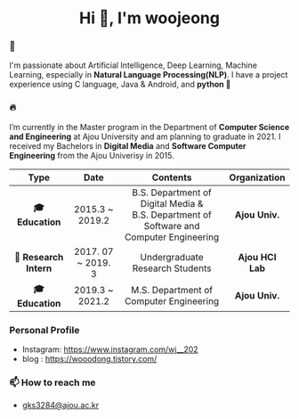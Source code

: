 <h1 align="center">Hi 👋, I'm woojeong</h1>

### 🔭
I'm passionate about Artificial Intelligence, Deep Learning, Machine Learning, especially in **Natural Language Processing(NLP)**. I have a project experience using C language, Java & Android, and **python 💪**

### 🔥
I’m currently in the Master program in the Department of **Computer Science and Engineering** at Ajou University and am planning to graduate in 2021. I received my Bachelors in **Digital Media** and **Software Computer Engineering** from the Ajou Univerisy in 2015.

| **Type** | **Date** | **Contents** | **Organization** |
|:--------:|:--------:|:--------:|:--------:|
| **🎓 Education** | 2015.3 ~ 2019.2 | B.S. Department of Digital Media & <br> B.S. Department of Software and Computer Engineering | **Ajou Univ.** |
| **📝 Research Intern** | 2017. 07 ~ 2019. 3 | Undergraduate Research Students | **Ajou HCI Lab** |
| **🎓 Education** | 2019.3 ~ 2021.2 | M.S.  Department of Computer Engineering | **Ajou Univ.** |

### Personal Profile
  - Instagram: https://www.instagram.com/wj__202
  - blog : https://wooodong.tistory.com/

### 📫 How to reach me
- gks3284@ajou.ac.kr
